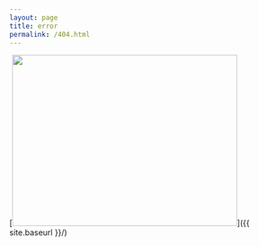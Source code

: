 ```yaml
---
layout: page
title: error
permalink: /404.html
---
```


[<img src="{{ site.baseurl }}/images/404.png" height="305" width="300" style="width: 400px;"/>]({{ site.baseurl }}/)